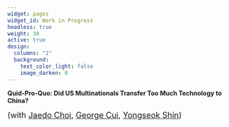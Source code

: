 ```yaml
---
widget: pages
widget_id: Work in Progress
headless: true
weight: 30
active: true
design:
  columns: "2"
  background:
    text_color_light: false
    image_darken: 0
---
```

**Quid-Pro-Quo: Did US Multinationals Transfer Too Much Technology to China?**

<font size="4"> (with <a href="http://www.jaedochoi.com">Jaedo Choi</a>, <a href="https://sites.google.com/umich.edu/georgecui/home">George Cui</a>, <a href="https://sites.wustl.edu/yshin/"> Yongseok Shin</a>)